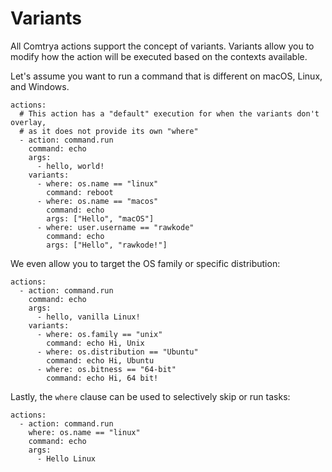 # Variants

All Comtrya actions support the concept of variants. Variants allow you to modify how the action will be executed based on the contexts available.

Let's assume you want to run a command that is different on macOS, Linux, and Windows.

```
actions:
  # This action has a "default" execution for when the variants don't overlay,
  # as it does not provide its own "where"
  - action: command.run
    command: echo
    args:
      - hello, world!
    variants:
      - where: os.name == "linux"
        command: reboot
      - where: os.name == "macos"
        command: echo
        args: ["Hello", "macOS"]
      - where: user.username == "rawkode"
        command: echo
        args: ["Hello", "rawkode!"]
```

We even allow you to target the OS family or specific distribution:

```
actions:
  - action: command.run
    command: echo
    args:
      - hello, vanilla Linux!
    variants:
      - where: os.family == "unix"
        command: echo Hi, Unix
      - where: os.distribution == "Ubuntu"
        command: echo Hi, Ubuntu
      - where: os.bitness == "64-bit"
        command: echo Hi, 64 bit!
```

Lastly, the `where` clause can be used to selectively skip or run tasks:

```
actions:
  - action: command.run
    where: os.name == "linux"
    command: echo
    args:
      - Hello Linux
```
